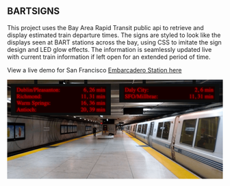 ## BARTSIGNS

This project uses the Bay Area Rapid Transit public api to retrieve and display estimated train departure times.  The signs are styled to look like the displays seen at BART stations across the bay, using CSS to imitate the sign design and LED glow effects.  The information is seamlessly updated live with current train information if left open for an extended period of time.

View a live demo for San Francisco [Embarcadero Station here](https://www.natedonato.com/bartsigns)

  <img src="https://raw.githubusercontent.com/natedonato/bartsigns/master/readme.png" > 
